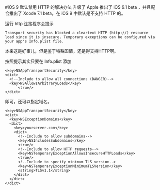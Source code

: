 #iOS 9 默认禁用 HTTP 的解决办法
升级了 Apple 推出了 iOS 9.1 beta ，并且配合推出了 Xcode 7.1 beta，在 iOS 9 中默认是不支持 HTTP 的。
  
运行 http 连接程序会提示

```
Transport security has blocked a cleartext HTTP (http://) resource load since it is insecure. Temporary exceptions can be configured via your app's Info.plist file.
```


本来这是好事儿，但是鉴于特殊国情，还是得支持HTTP啊。
  
按照提示其实只要在 Info.plist 添加

```
<key>NSAppTransportSecurity</key>
<dict>
  <!--Include to allow all connections (DANGER)-->
  <key>NSAllowsArbitraryLoads</key>
      <true/>
</dict>
```

即可，还可以指定域名。

```
<key>NSAppTransportSecurity</key>
<dict>
  <key>NSExceptionDomains</key>
  <dict>
    <key>yourserver.com</key>
    <dict>
      <!--Include to allow subdomains-->
      <key>NSIncludesSubdomains</key>
      <true/>
      <!--Include to allow HTTP requests-->
      <key>NSTemporaryExceptionAllowsInsecureHTTPLoads</key>
      <true/>
      <!--Include to specify minimum TLS version-->
      <key>NSTemporaryExceptionMinimumTLSVersion</key>
      <string>TLSv1.1</string>
    </dict>
  </dict>
</dict>
```



